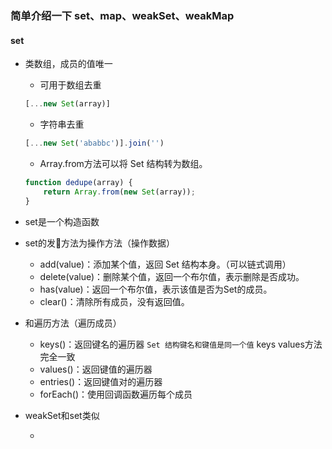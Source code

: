 ### 简单介绍一下 set、map、weakSet、weakMap
#### set
+ 类数组，成员的值唯一
    + 可用于数组去重
    ```js
    [...new Set(array)]
    ```
    + 字符串去重
    ```js
    [...new Set('ababbc')].join('')
    ```
    + Array.from方法可以将 Set 结构转为数组。
    ```js
    function dedupe(array) {
        return Array.from(new Set(array));
    }
    ```

+ set是一个构造函数
+ set的发方法为操作方法（操作数据）
    + add(value)：添加某个值，返回 Set 结构本身。（可以链式调用）
    + delete(value)：删除某个值，返回一个布尔值，表示删除是否成功。
    + has(value)：返回一个布尔值，表示该值是否为Set的成员。
    + clear()：清除所有成员，没有返回值。
+ 和遍历方法（遍历成员）
    + keys()：返回键名的遍历器 `Set 结构键名和键值是同一个值` keys values方法完全一致
    + values()：返回键值的遍历器
    + entries()：返回键值对的遍历器
    + forEach()：使用回调函数遍历每个成员

+ weakSet和set类似
    
    + 